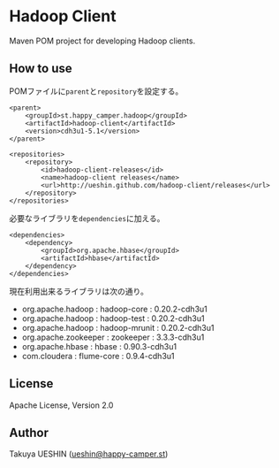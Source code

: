 Hadoop Client
=============

Maven POM project for developing Hadoop clients.


How to use
----------

POMファイルに`parent`と`repository`を設定する。

    <parent>
		<groupId>st.happy_camper.hadoop</groupId>
		<artifactId>hadoop-client</artifactId>
		<version>cdh3u1-5.1</version>
	</parent>

	<repositories>
		<repository>
			<id>hadoop-client-releases</id>
			<name>hadoop-client releases</name>
			<url>http://ueshin.github.com/hadoop-client/releases</url>
		</repository>
	</repositories>

必要なライブラリを`dependencies`に加える。

	<dependencies>
		<dependency>
			<groupId>org.apache.hbase</groupId>
			<artifactId>hbase</artifactId>
		</dependency>
	</dependencies>

現在利用出来るライブラリは次の通り。

- org.apache.hadoop : hadoop-core : 0.20.2-cdh3u1
- org.apache.hadoop : hadoop-test : 0.20.2-cdh3u1
- org.apache.hadoop : hadoop-mrunit : 0.20.2-cdh3u1
- org.apache.zookeeper : zookeeper : 3.3.3-cdh3u1
- org.apache.hbase : hbase : 0.90.3-cdh3u1
- com.cloudera : flume-core : 0.9.4-cdh3u1


License
-------

Apache License, Version 2.0


Author
------

Takuya UESHIN (ueshin@happy-camper.st) 
